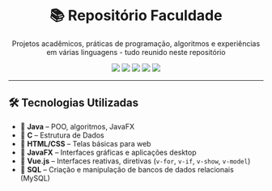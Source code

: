 <h1 align="center">📚 Repositório Faculdade</h1>

<p align="center">
  Projetos acadêmicos, práticas de programação, algoritmos e experiências em várias linguagens - tudo reunido neste repositório 
</p>

<p align="center">
  <img src="https://img.shields.io/badge/Java-ED8B00?style=flat-square&logo=java&logoColor=white" />
  <img src="https://img.shields.io/badge/C-00599C?style=flat-square&logo=c&logoColor=white" />
  <img src="https://img.shields.io/badge/HTML5-E34F26?style=flat-square&logo=html5&logoColor=white" />
  <img src="https://img.shields.io/badge/CSS3-1572B6?style=flat-square&logo=css3&logoColor=white" />
  <img src="https://img.shields.io/github/last-commit/oPenta/Faculdade?style=flat-square" />
</p>

---

## 🛠 Tecnologias Utilizadas

- 🔹 **Java** – POO, algoritmos, JavaFX 
- 🔹 **C** – Estrutura de Dados  
- 🔹 **HTML/CSS** – Telas básicas para web  
- 🔹 **JavaFX** – Interfaces gráficas e aplicações desktop  
- 🔹 **Vue.js** – Interfaces reativas, diretivas (`v-for`, `v-if`, `v-show`, `v-model`)  
- 🔹 **SQL** – Criação e manipulação de bancos de dados relacionais (MySQL)

